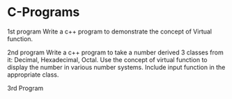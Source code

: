# C-Programs

1st program
Write a c++ program to demonstrate the concept of Virtual function.

2nd program
Write a c++ program to take a number derived 3 classes from it: Decimal,
Hexadecimal, Octal. Use the concept of virtual function to display the number in
various number systems. Include input function in the appropriate class.


3rd Program





